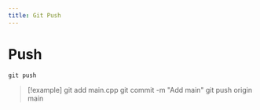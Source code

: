 ```yaml
---
title: Git Push
---
```


# Push

`git push`

>[!example]
>git add main.cpp
>git commit -m "Add main"
>git push origin main


